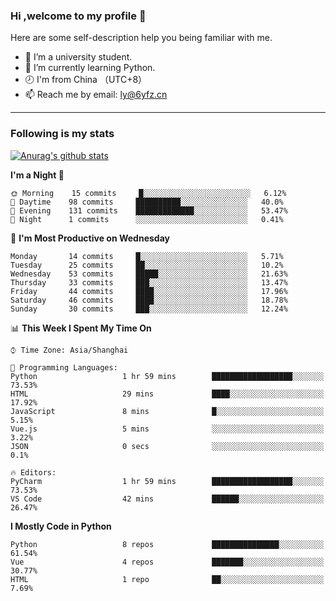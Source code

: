 ### Hi ,welcome to my profile 👋
Here are some self-description help you being familiar with me.
<!--
**liuyunfz/liuyunfz** is a ✨ _special_ ✨ repository because its `README.md` (this file) appears on your GitHub profile.
- 👯 I’m looking to collaborate on ...
- 🤔 I’m looking for help with ...
Here are some ideas to get you started:
-->
- 🏫 I’m a university student.
- 💪 I’m currently learning Python.
- 🕗 I'm from China （UTC+8）
- 📫 Reach me by email: [ly@6yfz.cn](mailto:ly@6yfz.cn)
  
---
### Following is my stats
  
[![Anurag's github stats](https://github-readme-stats.vercel.app/api?username=liuyunfz)](https://github.com/anuraghazra/github-readme-stats)
  
<!--START_SECTION:waka-->
**I'm a Night 🦉** 

```text
🌞 Morning    15 commits     █░░░░░░░░░░░░░░░░░░░░░░░░   6.12% 
🌆 Daytime    98 commits     ██████████░░░░░░░░░░░░░░░   40.0% 
🌃 Evening    131 commits    █████████████░░░░░░░░░░░░   53.47% 
🌙 Night      1 commits      ░░░░░░░░░░░░░░░░░░░░░░░░░   0.41%

```
📅 **I'm Most Productive on Wednesday** 

```text
Monday       14 commits     █░░░░░░░░░░░░░░░░░░░░░░░░   5.71% 
Tuesday      25 commits     ██░░░░░░░░░░░░░░░░░░░░░░░   10.2% 
Wednesday    53 commits     █████░░░░░░░░░░░░░░░░░░░░   21.63% 
Thursday     33 commits     ███░░░░░░░░░░░░░░░░░░░░░░   13.47% 
Friday       44 commits     ████░░░░░░░░░░░░░░░░░░░░░   17.96% 
Saturday     46 commits     ████░░░░░░░░░░░░░░░░░░░░░   18.78% 
Sunday       30 commits     ███░░░░░░░░░░░░░░░░░░░░░░   12.24%

```


📊 **This Week I Spent My Time On** 

```text
⌚︎ Time Zone: Asia/Shanghai

💬 Programming Languages: 
Python                   1 hr 59 mins        ██████████████████░░░░░░░   73.53% 
HTML                     29 mins             ████░░░░░░░░░░░░░░░░░░░░░   17.92% 
JavaScript               8 mins              █░░░░░░░░░░░░░░░░░░░░░░░░   5.15% 
Vue.js                   5 mins              ░░░░░░░░░░░░░░░░░░░░░░░░░   3.22% 
JSON                     0 secs              ░░░░░░░░░░░░░░░░░░░░░░░░░   0.1%

🔥 Editors: 
PyCharm                  1 hr 59 mins        ██████████████████░░░░░░░   73.53% 
VS Code                  42 mins             ██████░░░░░░░░░░░░░░░░░░░   26.47%

```

**I Mostly Code in Python** 

```text
Python                   8 repos             ███████████████░░░░░░░░░░   61.54% 
Vue                      4 repos             ███████░░░░░░░░░░░░░░░░░░   30.77% 
HTML                     1 repo              ██░░░░░░░░░░░░░░░░░░░░░░░   7.69%

```



<!--END_SECTION:waka-->
